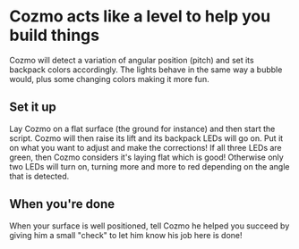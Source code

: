 # Cozmo acts like a level to help you build things
Cozmo will detect a variation of angular position (pitch) and set its backpack colors accordingly. The lights behave in the same way a bubble would, plus some changing colors making it more fun. 

## Set it up
Lay Cozmo on a flat surface (the ground for instance) and then start the script. Cozmo will then raise its lift and its backpack LEDs will go on. Put it on what you want to adjust and make the corrections! If all three LEDs are green, then Cozmo considers it's laying flat which is good! Otherwise only two LEDs will turn on, turning more and more to red depending on the angle that is detected. 

## When you're done
When your surface is well positioned, tell Cozmo he helped you succeed by giving him a small "check" to let him know his job here is done!
